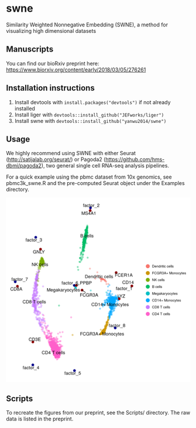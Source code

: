 # swne
Similarity Weighted Nonnegative Embedding (SWNE), a method for visualizing high dimensional datasets

## Manuscripts
You can find our bioRxiv preprint here: https://www.biorxiv.org/content/early/2018/03/05/276261

## Installation instructions

1. Install devtools with `install.packages("devtools")` if not already installed
2. Install liger with `devtools::install_github("JEFworks/liger")`
3. Install swne with `devtools::install_github("yanwu2014/swne")`

## Usage
We highly recommend using SWNE with either Seurat (http://satijalab.org/seurat/) or Pagoda2 (https://github.com/hms-dbmi/pagoda2), two general single cell RNA-seq analysis pipelines. 

For a quick example using the pbmc dataset from 10x genomics, see pbmc3k_swne.R and the pre-computed
Seurat object under the Examples directory.

![SWNE plot of 3k pbmc cells with key marker genes emberdded](Figures/pbmc3k_swne_plot.png)

## Scripts
To recreate the figures from our preprint, see the Scripts/ directory. The raw data is listed in the preprint.
